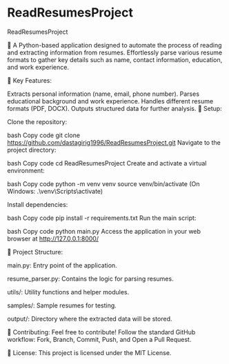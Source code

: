 # ReadResumesProject

ReadResumesProject

📄 A Python-based application designed to automate the process of reading and extracting information from resumes. Effortlessly parse various resume formats to gather key details such as name, contact information, education, and work experience.

🚀 Key Features:

Extracts personal information (name, email, phone number).
Parses educational background and work experience.
Handles different resume formats (PDF, DOCX).
Outputs structured data for further analysis.
🔧 Setup:

Clone the repository:

bash
Copy code
git clone https://github.com/dastagirig1996/ReadResumesProject.git
Navigate to the project directory:

bash
Copy code
cd ReadResumesProject
Create and activate a virtual environment:

bash
Copy code
python -m venv venv
source venv/bin/activate
(On Windows: .\venv\Scripts\activate)

Install dependencies:

bash
Copy code
pip install -r requirements.txt
Run the main script:

bash
Copy code
python main.py
Access the application in your web browser at http://127.0.0.1:8000/

📁 Project Structure:

main.py: Entry point of the application.

resume_parser.py: Contains the logic for parsing resumes.

utils/: Utility functions and helper modules.

samples/: Sample resumes for testing.

output/: Directory where the extracted data will be stored.

🤝 Contributing: Feel free to contribute! Follow the standard GitHub workflow: Fork, Branch, Commit, Push, and Open a Pull Request.

📄 License: This project is licensed under the MIT License.
